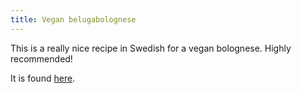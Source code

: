 ```yaml
---
title: Vegan belugabolognese
---
```


This is a really nice recipe in Swedish for a vegan bolognese. Highly recommended!

It is found [here](https://undertian.com/recept/vegansk-belugabolognese/).
